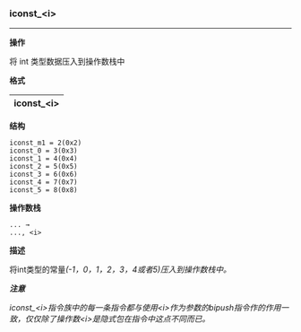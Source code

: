 ### iconst_\<i\>

----

**操作**

将 int 类型数据压入到操作数栈中

**格式**

|iconst_\<i\>|
|--------:|

**结构**
```
iconst_m1 = 2(0x2)
iconst_0 = 3(0x3)
iconst_1 = 4(0x4)
iconst_2 = 5(0x5)
iconst_3 = 6(0x6)
iconst_4 = 7(0x7)
iconst_5 = 8(0x8)
```

**操作数栈**
```
... →
..., <i>
```

**描述**

将int类型的常量<i>(-1，0，1，2，3，4或者5)压入到操作数栈中。

**注意**

iconst_\<i>指令族中的每一条指令都与使用\<i>作为参数的bipush指令作的作用一致，仅仅除了操作数\<i>是隐式包在指令中这点不同而已。
